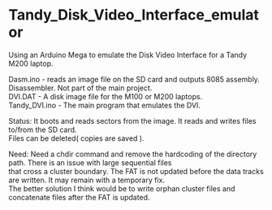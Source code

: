 # Tandy_Disk_Video_Interface_emulator
Using an Arduino Mega to emulate the Disk Video Interface for a Tandy M200 laptop.


Dasm.ino - reads an image file on the SD card and outputs 8085 assembly. Disassembler.  Not part of the main project.\
DVI.DAT  - A disk image file for the M100 or M200 laptops.\
Tandy_DVI.ino - The main program that emulates the DVI.

Status:  It boots and reads sectors from the image.  It reads and writes files to/from the SD card.\
Files can be deleted( copies are saved ).

Need:  Need a chdir command and remove the hardcoding of the directory path.  There is an issue with large sequential files\
that cross a cluster boundary.  The FAT is not updated before the data tracks are written.  It may remain with a temporary fix.\
The better solution I think would be to write orphan cluster files and concatenate files after the FAT is updated.

